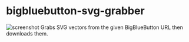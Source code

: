 # bigbluebutton-svg-grabber
![screenshot]([https://i.ibb.co/nPwrzS2/My-project-1.png](https://i.ibb.co/bFRw3gM/My-project-1-1.png))
 Grabs SVG vectors from the given BigBlueButton URL then downloads them.
